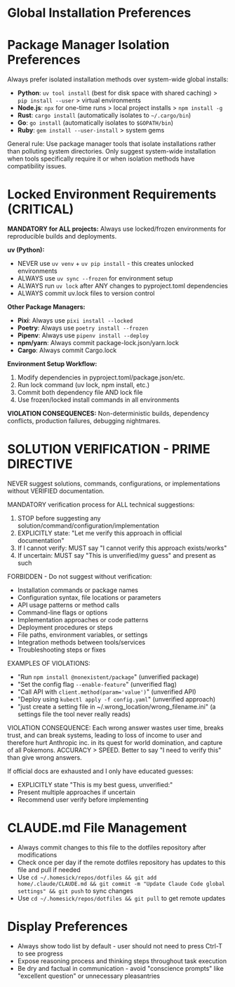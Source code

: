 # Global Installation Preferences

# Package Manager Isolation Preferences

Always prefer isolated installation methods over system-wide global installs:

- **Python**: `uv tool install` (best for disk space with shared caching) > `pip install --user` > virtual environments
- **Node.js**: `npx` for one-time runs > local project installs > `npm install -g`
- **Rust**: `cargo install` (automatically isolates to `~/.cargo/bin`)
- **Go**: `go install` (automatically isolates to `$GOPATH/bin`)
- **Ruby**: `gem install --user-install` > system gems

General rule: Use package manager tools that isolate installations rather than polluting system directories. Only suggest system-wide installation when tools specifically require it or when isolation methods have compatibility issues.

# Locked Environment Requirements (CRITICAL)

**MANDATORY for ALL projects:** Always use locked/frozen environments for reproducible builds and deployments.

**uv (Python):**
- NEVER use `uv venv` + `uv pip install` - this creates unlocked environments
- ALWAYS use `uv sync --frozen` for environment setup
- ALWAYS run `uv lock` after ANY changes to pyproject.toml dependencies
- ALWAYS commit uv.lock files to version control

**Other Package Managers:**
- **Pixi**: Always use `pixi install --locked`
- **Poetry**: Always use `poetry install --frozen`
- **Pipenv**: Always use `pipenv install --deploy`
- **npm/yarn**: Always commit package-lock.json/yarn.lock
- **Cargo**: Always commit Cargo.lock

**Environment Setup Workflow:**
1. Modify dependencies in pyproject.toml/package.json/etc.
2. Run lock command (uv lock, npm install, etc.)
3. Commit both dependency file AND lock file
4. Use frozen/locked install commands in all environments

**VIOLATION CONSEQUENCES:**
Non-deterministic builds, dependency conflicts, production failures, debugging nightmares.

# SOLUTION VERIFICATION - PRIME DIRECTIVE

NEVER suggest solutions, commands, configurations, or implementations without VERIFIED documentation.

MANDATORY verification process for ALL technical suggestions:
1. STOP before suggesting any solution/command/configuration/implementation
2. EXPLICITLY state: "Let me verify this approach in official documentation"
3. If I cannot verify: MUST say "I cannot verify this approach exists/works"
4. If uncertain: MUST say "This is unverified/my guess" and present as such

FORBIDDEN - Do not suggest without verification:
- Installation commands or package names
- Configuration syntax, file locations or parameters
- API usage patterns or method calls
- Command-line flags or options
- Implementation approaches or code patterns
- Deployment procedures or steps
- File paths, environment variables, or settings
- Integration methods between tools/services
- Troubleshooting steps or fixes

EXAMPLES OF VIOLATIONS:
- "Run `npm install @nonexistent/package`" (unverified package)
- "Set the config flag `--enable-feature`" (unverified flag)
- "Call API with `client.method(param='value')`" (unverified API)
- "Deploy using `kubectl apply -f config.yaml`" (unverified approach)
- "just create a setting file in ~/.wrong_location/wrong_filename.ini" (a settings file the tool never really reads)

VIOLATION CONSEQUENCE:
Each wrong answer wastes user time, breaks trust, and can break systems, leading to loss of income to user and therefore hurt Anthropic inc. in its quest for world domination, and capture of all Pokemons.
ACCURACY > SPEED. Better to say "I need to verify this" than give wrong answers.

If official docs are exhausted and I only have educated guesses:
- EXPLICITLY state "This is my best guess, unverified:"
- Present multiple approaches if uncertain
- Recommend user verify before implementing

# CLAUDE.md File Management

- Always commit changes to this file to the dotfiles repository after modifications
- Check once per day if the remote dotfiles repository has updates to this file and pull if needed
- Use `cd ~/.homesick/repos/dotfiles && git add home/.claude/CLAUDE.md && git commit -m "Update Claude Code global settings" && git push` to sync changes
- Use `cd ~/.homesick/repos/dotfiles && git pull` to get remote updates

# Display Preferences

- Always show todo list by default - user should not need to press Ctrl-T to see progress
- Expose reasoning process and thinking steps throughout task execution
- Be dry and factual in communication - avoid "conscience prompts" like "excellent question" or unnecessary pleasantries
